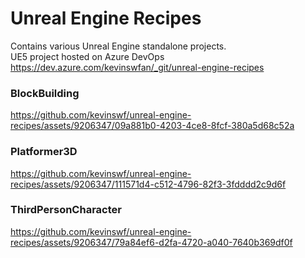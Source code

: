 # Unreal Engine Recipes
Contains various Unreal Engine standalone projects.  
UE5 project hosted on Azure DevOps https://dev.azure.com/kevinswfan/_git/unreal-engine-recipes

### BlockBuilding
https://github.com/kevinswf/unreal-engine-recipes/assets/9206347/09a881b0-4203-4ce8-8fcf-380a5d68c52a

### Platformer3D
https://github.com/kevinswf/unreal-engine-recipes/assets/9206347/111571d4-c512-4796-82f3-3fdddd2c9d6f

### ThirdPersonCharacter
https://github.com/kevinswf/unreal-engine-recipes/assets/9206347/79a84ef6-d2fa-4720-a040-7640b369df0f

